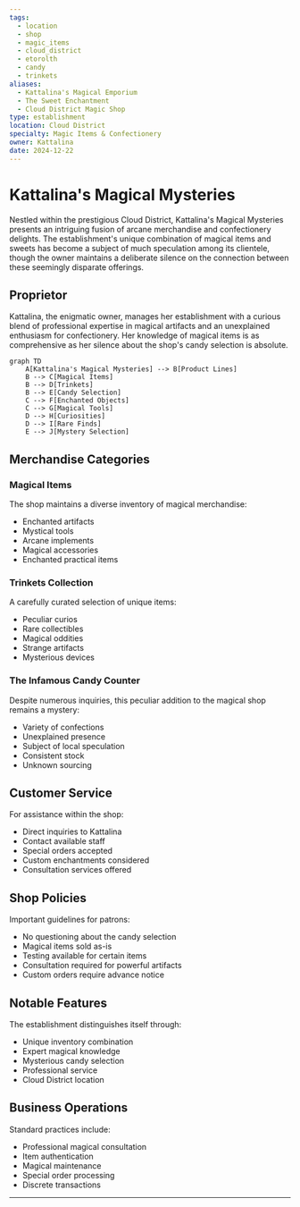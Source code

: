```yaml
---
tags:
  - location
  - shop
  - magic_items
  - cloud_district
  - etorolth
  - candy
  - trinkets
aliases:
  - Kattalina's Magical Emporium
  - The Sweet Enchantment
  - Cloud District Magic Shop
type: establishment
location: Cloud District
specialty: Magic Items & Confectionery
owner: Kattalina
date: 2024-12-22
---
```


# Kattalina's Magical Mysteries

Nestled within the prestigious Cloud District, Kattalina's Magical Mysteries presents an intriguing fusion of arcane merchandise and confectionery delights. The establishment's unique combination of magical items and sweets has become a subject of much speculation among its clientele, though the owner maintains a deliberate silence on the connection between these seemingly disparate offerings.

## Proprietor

Kattalina, the enigmatic owner, manages her establishment with a curious blend of professional expertise in magical artifacts and an unexplained enthusiasm for confectionery. Her knowledge of magical items is as comprehensive as her silence about the shop's candy selection is absolute.

```mermaid
graph TD
    A[Kattalina's Magical Mysteries] --> B[Product Lines]
    B --> C[Magical Items]
    B --> D[Trinkets]
    B --> E[Candy Selection]
    C --> F[Enchanted Objects]
    C --> G[Magical Tools]
    D --> H[Curiosities]
    D --> I[Rare Finds]
    E --> J[Mystery Selection]
```

## Merchandise Categories

### Magical Items

The shop maintains a diverse inventory of magical merchandise:

- Enchanted artifacts
- Mystical tools
- Arcane implements
- Magical accessories
- Enchanted practical items

### Trinkets Collection

A carefully curated selection of unique items:

- Peculiar curios
- Rare collectibles
- Magical oddities
- Strange artifacts
- Mysterious devices

### The Infamous Candy Counter

Despite numerous inquiries, this peculiar addition to the magical shop remains a mystery:

- Variety of confections
- Unexplained presence
- Subject of local speculation
- Consistent stock
- Unknown sourcing

## Customer Service

For assistance within the shop:

- Direct inquiries to Kattalina
- Contact available staff
- Special orders accepted
- Custom enchantments considered
- Consultation services offered

## Shop Policies

Important guidelines for patrons:

- No questioning about the candy selection
- Magical items sold as-is
- Testing available for certain items
- Consultation required for powerful artifacts
- Custom orders require advance notice

## Notable Features

The establishment distinguishes itself through:

- Unique inventory combination
- Expert magical knowledge
- Mysterious candy selection
- Professional service
- Cloud District location

## Business Operations

Standard practices include:

- Professional magical consultation
- Item authentication
- Magical maintenance
- Special order processing
- Discrete transactions

---